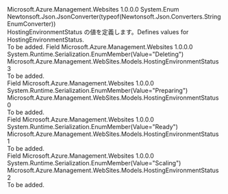 <Type Name="HostingEnvironmentStatus" FullName="Microsoft.Azure.Management.WebSites.Models.HostingEnvironmentStatus">
  <TypeSignature Language="C#" Value="public enum HostingEnvironmentStatus" />
  <TypeSignature Language="ILAsm" Value=".class public auto ansi sealed HostingEnvironmentStatus extends System.Enum" />
  <TypeSignature Language="DocId" Value="T:Microsoft.Azure.Management.WebSites.Models.HostingEnvironmentStatus" />
  <TypeSignature Language="VB.NET" Value="Public Enum HostingEnvironmentStatus" />
  <TypeSignature Language="F#" Value="type HostingEnvironmentStatus = " />
  <AssemblyInfo>
    <AssemblyName>Microsoft.Azure.Management.Websites</AssemblyName>
    <AssemblyVersion>1.0.0.0</AssemblyVersion>
  </AssemblyInfo>
  <Base>
    <BaseTypeName>System.Enum</BaseTypeName>
  </Base>
  <Attributes>
    <Attribute>
      <AttributeName>Newtonsoft.Json.JsonConverter(typeof(Newtonsoft.Json.Converters.StringEnumConverter))</AttributeName>
    </Attribute>
  </Attributes>
  <Docs>
    <summary>
            <span data-ttu-id="3f7fb-101">HostingEnvironmentStatus の値を定義します。</span><span class="sxs-lookup"><span data-stu-id="3f7fb-101">Defines values for HostingEnvironmentStatus.</span></span>
            </summary>
    <remarks>To be added.</remarks>
  </Docs>
  <Members>
    <Member MemberName="Deleting">
      <MemberSignature Language="C#" Value="Deleting" />
      <MemberSignature Language="ILAsm" Value=".field public static literal valuetype Microsoft.Azure.Management.WebSites.Models.HostingEnvironmentStatus Deleting = int32(3)" />
      <MemberSignature Language="DocId" Value="F:Microsoft.Azure.Management.WebSites.Models.HostingEnvironmentStatus.Deleting" />
      <MemberSignature Language="VB.NET" Value="Deleting" />
      <MemberSignature Language="F#" Value="Deleting = 3" Usage="Microsoft.Azure.Management.WebSites.Models.HostingEnvironmentStatus.Deleting" />
      <MemberType>Field</MemberType>
      <AssemblyInfo>
        <AssemblyName>Microsoft.Azure.Management.Websites</AssemblyName>
        <AssemblyVersion>1.0.0.0</AssemblyVersion>
      </AssemblyInfo>
      <Attributes>
        <Attribute>
          <AttributeName>System.Runtime.Serialization.EnumMember(Value="Deleting")</AttributeName>
        </Attribute>
      </Attributes>
      <ReturnValue>
        <ReturnType>Microsoft.Azure.Management.WebSites.Models.HostingEnvironmentStatus</ReturnType>
      </ReturnValue>
      <MemberValue>3</MemberValue>
      <Docs>
        <summary>To be added.</summary>
      </Docs>
    </Member>
    <Member MemberName="Preparing">
      <MemberSignature Language="C#" Value="Preparing" />
      <MemberSignature Language="ILAsm" Value=".field public static literal valuetype Microsoft.Azure.Management.WebSites.Models.HostingEnvironmentStatus Preparing = int32(0)" />
      <MemberSignature Language="DocId" Value="F:Microsoft.Azure.Management.WebSites.Models.HostingEnvironmentStatus.Preparing" />
      <MemberSignature Language="VB.NET" Value="Preparing" />
      <MemberSignature Language="F#" Value="Preparing = 0" Usage="Microsoft.Azure.Management.WebSites.Models.HostingEnvironmentStatus.Preparing" />
      <MemberType>Field</MemberType>
      <AssemblyInfo>
        <AssemblyName>Microsoft.Azure.Management.Websites</AssemblyName>
        <AssemblyVersion>1.0.0.0</AssemblyVersion>
      </AssemblyInfo>
      <Attributes>
        <Attribute>
          <AttributeName>System.Runtime.Serialization.EnumMember(Value="Preparing")</AttributeName>
        </Attribute>
      </Attributes>
      <ReturnValue>
        <ReturnType>Microsoft.Azure.Management.WebSites.Models.HostingEnvironmentStatus</ReturnType>
      </ReturnValue>
      <MemberValue>0</MemberValue>
      <Docs>
        <summary>To be added.</summary>
      </Docs>
    </Member>
    <Member MemberName="Ready">
      <MemberSignature Language="C#" Value="Ready" />
      <MemberSignature Language="ILAsm" Value=".field public static literal valuetype Microsoft.Azure.Management.WebSites.Models.HostingEnvironmentStatus Ready = int32(1)" />
      <MemberSignature Language="DocId" Value="F:Microsoft.Azure.Management.WebSites.Models.HostingEnvironmentStatus.Ready" />
      <MemberSignature Language="VB.NET" Value="Ready" />
      <MemberSignature Language="F#" Value="Ready = 1" Usage="Microsoft.Azure.Management.WebSites.Models.HostingEnvironmentStatus.Ready" />
      <MemberType>Field</MemberType>
      <AssemblyInfo>
        <AssemblyName>Microsoft.Azure.Management.Websites</AssemblyName>
        <AssemblyVersion>1.0.0.0</AssemblyVersion>
      </AssemblyInfo>
      <Attributes>
        <Attribute>
          <AttributeName>System.Runtime.Serialization.EnumMember(Value="Ready")</AttributeName>
        </Attribute>
      </Attributes>
      <ReturnValue>
        <ReturnType>Microsoft.Azure.Management.WebSites.Models.HostingEnvironmentStatus</ReturnType>
      </ReturnValue>
      <MemberValue>1</MemberValue>
      <Docs>
        <summary>To be added.</summary>
      </Docs>
    </Member>
    <Member MemberName="Scaling">
      <MemberSignature Language="C#" Value="Scaling" />
      <MemberSignature Language="ILAsm" Value=".field public static literal valuetype Microsoft.Azure.Management.WebSites.Models.HostingEnvironmentStatus Scaling = int32(2)" />
      <MemberSignature Language="DocId" Value="F:Microsoft.Azure.Management.WebSites.Models.HostingEnvironmentStatus.Scaling" />
      <MemberSignature Language="VB.NET" Value="Scaling" />
      <MemberSignature Language="F#" Value="Scaling = 2" Usage="Microsoft.Azure.Management.WebSites.Models.HostingEnvironmentStatus.Scaling" />
      <MemberType>Field</MemberType>
      <AssemblyInfo>
        <AssemblyName>Microsoft.Azure.Management.Websites</AssemblyName>
        <AssemblyVersion>1.0.0.0</AssemblyVersion>
      </AssemblyInfo>
      <Attributes>
        <Attribute>
          <AttributeName>System.Runtime.Serialization.EnumMember(Value="Scaling")</AttributeName>
        </Attribute>
      </Attributes>
      <ReturnValue>
        <ReturnType>Microsoft.Azure.Management.WebSites.Models.HostingEnvironmentStatus</ReturnType>
      </ReturnValue>
      <MemberValue>2</MemberValue>
      <Docs>
        <summary>To be added.</summary>
      </Docs>
    </Member>
  </Members>
</Type>